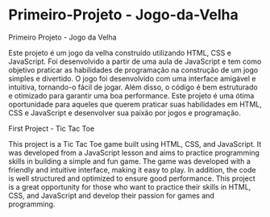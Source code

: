 # Primeiro-Projeto - Jogo-da-Velha
Primeiro Projeto - Jogo da Velha


Este projeto é um jogo da velha construído utilizando HTML, CSS e JavaScript. Foi desenvolvido a partir de uma aula de JavaScript e tem como objetivo praticar as habilidades de programação na construção de um jogo simples e divertido. O jogo foi desenvolvido com uma interface amigável e intuitiva, tornando-o fácil de jogar. Além disso, o código é bem estruturado e otimizado para garantir uma boa performance. Este projeto é uma ótima oportunidade para aqueles que querem praticar suas habilidades em HTML, CSS e JavaScript e desenvolver sua paixão por jogos e programação.

First Project - Tic Tac Toe

This project is a Tic Tac Toe game built using HTML, CSS, and JavaScript. It was developed from a JavaScript lesson and aims to practice programming skills in building a simple and fun game. The game was developed with a friendly and intuitive interface, making it easy to play. In addition, the code is well structured and optimized to ensure good performance. This project is a great opportunity for those who want to practice their skills in HTML, CSS, and JavaScript and develop their passion for games and programming.
